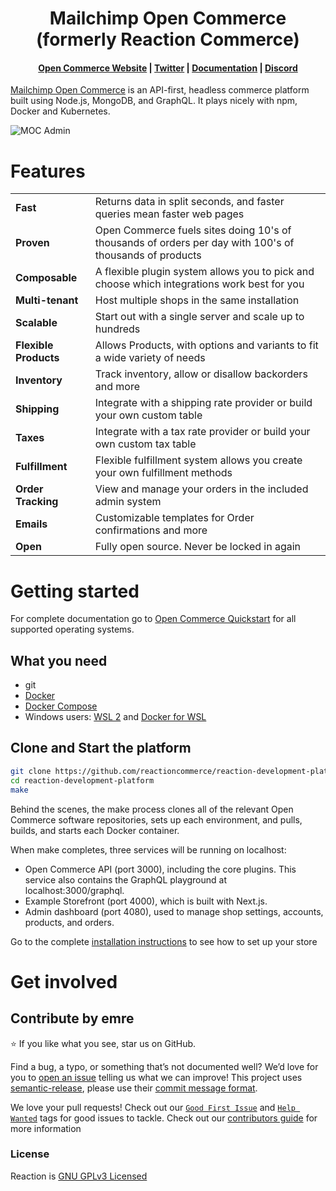 <h1 align="center">
  Mailchimp Open Commerce (formerly Reaction Commerce)
</h1>

<h4 align="center">
  <a href="https://mailchimp.com/developer/open-commerce/">Open Commerce Website</a> |
  <a href="https://twitter.com/getreaction">Twitter</a> |
  <a href="https://mailchimp.com/developer/open-commerce/">Documentation</a> |
  <a href="https://discord.gg/Bwm63tBcQY">Discord</a>
</h4>

[Mailchimp Open Commerce](https://mailchimp.com/developer/open-commerce/) is an API-first, headless commerce platform built using Node.js, MongoDB, and GraphQL. It plays nicely with npm, Docker and Kubernetes.

![MOC Admin](https://user-images.githubusercontent.com/20409254/61161477-bb033c80-a4b8-11e9-9c5e-4f4f6a68b8d0.png)


# Features

<table>
<tr><td><strong>Fast</strong></td><td>Returns data in split seconds, and faster queries mean faster web pages</td></tr>
<tr><td><strong>Proven</strong></td><td>Open Commerce fuels sites doing 10's of thousands of orders per day with 100's of thousands of products</td></tr>
<tr><td><strong>Composable</strong></td><td>A flexible plugin system allows you to pick and choose which integrations work best for you</td></tr>
<tr><td><strong>Multi-tenant</strong></td><td>Host multiple shops in the same installation</td></tr>
<tr><td><strong>Scalable</strong></td><td>Start out with a single server and scale up to hundreds</td></tr>
<tr><td><strong>Flexible Products</strong></td><td>Allows Products, with options and variants to fit a wide variety of needs</td></tr>
<tr><td><strong>Inventory</strong></td><td>Track inventory, allow or disallow backorders and more</td></tr>
<tr><td><strong>Shipping</strong></td><td>Integrate with a shipping rate provider or build your own custom table</td></tr>
<tr><td><strong>Taxes</strong></td><td>Integrate with a tax rate provider or build your own custom tax table</td></tr>
<tr><td><strong>Fulfillment</strong></td><td>Flexible fulfillment system allows you create your own fulfillment methods</td></tr>
<tr><td><strong>Order Tracking</strong></td><td>View and manage your orders in the included admin system</td></tr>
<tr><td><strong>Emails</strong></td><td>Customizable templates for Order confirmations and more</td></tr>
<tr><td><strong>Open</strong></td><td>Fully open source. Never be locked in again</td></tr>
</table>


# Getting started

For complete documentation go to [Open Commerce Quickstart](https://mailchimp.com/developer/open-commerce/guides/quick-start/) for all supported operating systems.

## What you need
 * git
 * [Docker](https://www.docker.com/)
 * [Docker Compose](https://docs.docker.com/compose/)
 * Windows users: [WSL 2](https://docs.microsoft.com/en-us/windows/wsl/install-win10_) and [Docker for WSL](https://docs.docker.com/docker-for-windows/wsl/)

## Clone and Start the platform
```bash
git clone https://github.com/reactioncommerce/reaction-development-platform.git
cd reaction-development-platform
make
```

Behind the scenes, the make process clones all of the relevant Open Commerce software repositories, sets up each environment, and pulls, builds, and starts each Docker container.

When make completes, three services will be running on localhost:
* Open Commerce API (port 3000), including the core plugins. This service also contains the GraphQL playground at localhost:3000/graphql.
* Example Storefront (port 4000), which is built with Next.js.
* Admin dashboard (port 4080), used to manage shop settings, accounts, products, and orders.


Go to the complete [installation instructions](https://mailchimp.com/developer/open-commerce/guides/quick-start/#access-the-dashboard-playground-and-storefront) to see how to set up your store

# Get involved
## Contribute by emre

:star: If you like what you see, star us on GitHub.

Find a bug, a typo, or something that’s not documented well? We’d love for you to [open an issue](https://github.com/reactioncommerce/reaction/issues) telling us what we can improve! This project uses [semantic-release](https://semantic-release.gitbook.io/semantic-release/), please use their [commit message format](https://semantic-release.gitbook.io/semantic-release/#commit-message-format).

We love your pull requests! Check out our [`Good First Issue`](https://github.com/reactioncommerce/reaction/issues?q=is%3Aopen+is%3Aissue+label%3A%22good+first+issue%22) and [`Help Wanted`](https://github.com/reactioncommerce/reaction/issues?q=label%3A%22help+wanted%22) tags for good issues to tackle.
Check out our [contributors guide](CONTRIBUTING.md) for more information

### License

Reaction is [GNU GPLv3 Licensed](./LICENSE.md)
